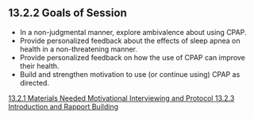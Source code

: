 ## 13.2.2 Goals of Session

* In a non-judgmental manner, explore ambivalence about using CPAP.
* Provide personalized feedback about the effects of sleep apnea on health in a non-threatening manner.
* Provide personalized feedback on how the use of CPAP can improve their health.
* Build and strengthen motivation to use (or continue using) CPAP as directed.


<div class="center">
<div class="btn-group">
  <a href=":pages_path:/manuals/motivational-interviewing/13-02-01-materials-needed.md" class="btn btn-default">
    <span class="glyphicon glyphicon-chevron-left"></span>
    13.2.1 Materials Needed
  </a>

  <a href=":pages_path:/manuals/motivational-interviewing" class="btn btn-default">
    <span class="glyphicon glyphicon-chevron-up"></span>
    Motivational Interviewing and Protocol
  </a>

  <a href=":pages_path:/motivational-interviewing/13-02-03-introduction-rapport-building.md" class="btn btn-success">
    13.2.3 Introduction and Rapport Building
    <span class="glyphicon glyphicon-chevron-right"></span>
  </a>
</div>
</div>
